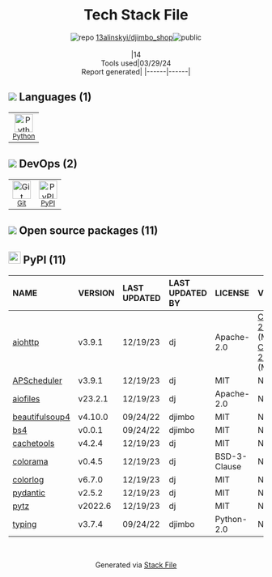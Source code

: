 <!--
&lt;--- Readme.md Snippet without images Start ---&gt;
## Tech Stack
13alinskyi/djimbo_shop is built on the following main stack:

- [Python](https://www.python.org) – Languages

Full tech stack [here](/techstack.md)

&lt;--- Readme.md Snippet without images End ---&gt;

&lt;--- Readme.md Snippet with images Start ---&gt;
## Tech Stack
13alinskyi/djimbo_shop is built on the following main stack:

- <img width='25' height='25' src='https://img.stackshare.io/service/993/pUBY5pVj.png' alt='Python'/> [Python](https://www.python.org) – Languages

Full tech stack [here](/techstack.md)

&lt;--- Readme.md Snippet with images End ---&gt;
-->
<div align="center">

# Tech Stack File
![](https://img.stackshare.io/repo.svg "repo") [13alinskyi/djimbo_shop](https://github.com/13alinskyi/djimbo_shop)![](https://img.stackshare.io/public_badge.svg "public")
<br/><br/>
|14<br/>Tools used|03/29/24 <br/>Report generated|
|------|------|
</div>

## <img src='https://img.stackshare.io/languages.svg'/> Languages (1)
<table><tr>
  <td align='center'>
  <img width='36' height='36' src='https://img.stackshare.io/service/993/pUBY5pVj.png' alt='Python'>
  <br>
  <sub><a href="https://www.python.org">Python</a></sub>
  <br>
  <sub></sub>
</td>

</tr>
</table>

## <img src='https://img.stackshare.io/devops.svg'/> DevOps (2)
<table><tr>
  <td align='center'>
  <img width='36' height='36' src='https://img.stackshare.io/service/1046/git.png' alt='Git'>
  <br>
  <sub><a href="http://git-scm.com/">Git</a></sub>
  <br>
  <sub></sub>
</td>

<td align='center'>
  <img width='36' height='36' src='https://img.stackshare.io/service/12572/-RIWgodF_400x400.jpg' alt='PyPI'>
  <br>
  <sub><a href="https://pypi.org/">PyPI</a></sub>
  <br>
  <sub></sub>
</td>

</tr>
</table>


## <img src='https://img.stackshare.io/group.svg' /> Open source packages (11)</h2>

## <img width='24' height='24' src='https://img.stackshare.io/service/12572/-RIWgodF_400x400.jpg'/> PyPI (11)

|NAME|VERSION|LAST UPDATED|LAST UPDATED BY|LICENSE|VULNERABILITIES|
|:------|:------|:------|:------|:------|:------|
|[aiohttp](https://pypi.org/project/aiohttp)|v3.9.1|12/19/23|dj |Apache-2.0|[CVE-2024-23334](https://github.com/advisories/GHSA-5h86-8mv2-jq9f) (Moderate)<br/>[CVE-2024-23829](https://github.com/advisories/GHSA-8qpw-xqxj-h4r2) (Moderate)|
|[APScheduler](https://pypi.org/project/APScheduler)|v3.9.1|12/19/23|dj |MIT|N/A|
|[aiofiles](https://pypi.org/project/aiofiles)|v23.2.1|12/19/23|dj |Apache-2.0|N/A|
|[beautifulsoup4](https://pypi.org/project/beautifulsoup4)|v4.10.0|09/24/22|djimbo |MIT|N/A|
|[bs4](https://pypi.org/project/bs4)|v0.0.1|09/24/22|djimbo |MIT|N/A|
|[cachetools](https://pypi.org/project/cachetools)|v4.2.4|12/19/23|dj |MIT|N/A|
|[colorama](https://pypi.org/project/colorama)|v0.4.5|12/19/23|dj |BSD-3-Clause|N/A|
|[colorlog](https://pypi.org/project/colorlog)|v6.7.0|12/19/23|dj |MIT|N/A|
|[pydantic](https://pypi.org/project/pydantic)|v2.5.2|12/19/23|dj |MIT|N/A|
|[pytz](https://pypi.org/project/pytz)|v2022.6|12/19/23|dj |MIT|N/A|
|[typing](https://pypi.org/project/typing)|v3.7.4|09/24/22|djimbo |Python-2.0|N/A|

<br/>
<div align='center'>

Generated via [Stack File](https://github.com/marketplace/stack-file)
